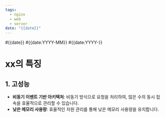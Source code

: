 ```yaml
---
tags:
  - nginx
  - web
  - server
date: "{{date}}"
---
```

#{{date}} #{{date:YYYY-MM}} #{{date:YYYY-}}

# xx의 특징

## 1. 고성능 
- **비동기 이벤트 기반 아키텍처**: 비동기 방식으로 요청을 처리하여, 많은 수의 동시 접속을 효율적으로 관리할 수 있습니다. 
-  **낮은 메모리 사용량**: 효율적인 자원 관리를 통해 낮은 메모리 사용량을 유지합니다.